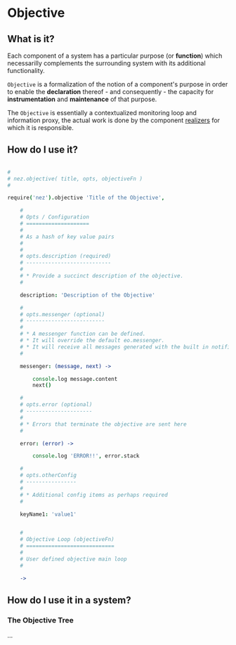 Objective
=========

What is it?
-----------

Each component of a system has a particular purpose (or **function**) which necessarilly complements the surrounding system with its additional functionality.<br />

`Objective` is a formalization of the notion of a component's purpose in order to enable the **declaration** thereof - and consequently - the capacity for **instrumentation** and **maintenance** of that purpose. <br />

The `Objective` is essentially a contextualized monitoring loop and information proxy, the actual work is done by the component [realizers](https://github.com/nomilous/nez/tree/develop/src/realization) for which it is responsible.


How do I use it?
----------------

```coffee

#
# nez.objective( title, opts, objectiveFn )
#

require('nez').objective 'Title of the Objective', 

    #
    # Opts / Configuration
    # ====================
    # 
    # As a hash of key value pairs
    # 
    # 
    # opts.description (required)
    # ---------------------------
    # 
    # * Provide a succinct description of the objective.
    # 

    description: 'Description of the Objective'

    #
    # opts.messenger (optional)
    # -------------------------
    # 
    # * A messenger function can be defined.
    # * It will override the default eo.messenger.
    # * It will receive all messages generated with the built in notifier
    # 

    messenger: (message, next) -> 

        console.log message.content
        next()

    #
    # opts.error (optional)
    # ---------------------
    # 
    # * Errors that terminate the objective are sent here
    # 

    error: (error) -> 

        console.log 'ERROR!!', error.stack

    #
    # opts.otherConfig
    # ----------------
    #
    # * Additional config items as perhaps required
    # 

    keyName1: 'value1'


    #
    # Objective Loop (objectiveFn)
    # ============================
    # 
    # User defined objective main loop
    #

    -> 


```


How do I use it in a system?
----------------------------


### The Objective Tree

...